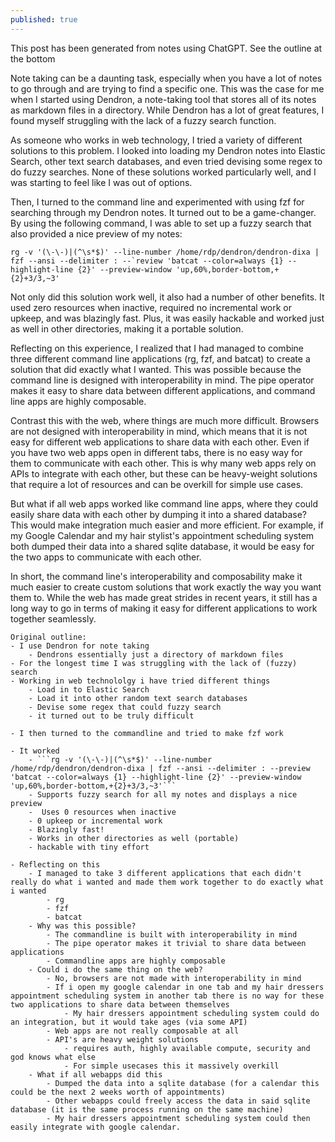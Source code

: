 ```yaml
---
published: true
---
```

This post has been generated from notes using ChatGPT. See the outline at the bottom

Note taking can be a daunting task, especially when you have a lot of notes to go through and are trying to find a specific one. This was the case for me when I started using Dendron, a note-taking tool that stores all of its notes as markdown files in a directory. While Dendron has a lot of great features, I found myself struggling with the lack of a fuzzy search function.

As someone who works in web technology, I tried a variety of different solutions to this problem. I looked into loading my Dendron notes into Elastic Search, other text search databases, and even tried devising some regex to do fuzzy searches. None of these solutions worked particularly well, and I was starting to feel like I was out of options.

Then, I turned to the command line and experimented with using fzf for searching through my Dendron notes. It turned out to be a game-changer. By using the following command, I was able to set up a fuzzy search that also provided a nice preview of my notes:

```
rg -v '(\-\-)|(^\s*$)' --line-number /home/rdp/dendron/dendron-dixa | fzf --ansi --delimiter : --`review 'batcat --color=always {1} --highlight-line {2}' --preview-window 'up,60%,border-bottom,+{2}+3/3,~3'
```

Not only did this solution work well, it also had a number of other benefits. It used zero resources when inactive, required no incremental work or upkeep, and was blazingly fast. Plus, it was easily hackable and worked just as well in other directories, making it a portable solution.

Reflecting on this experience, I realized that I had managed to combine three different command line applications (rg, fzf, and batcat) to create a solution that did exactly what I wanted. This was possible because the command line is designed with interoperability in mind. The pipe operator makes it easy to share data between different applications, and command line apps are highly composable.

Contrast this with the web, where things are much more difficult. Browsers are not designed with interoperability in mind, which means that it is not easy for different web applications to share data with each other. Even if you have two web apps open in different tabs, there is no easy way for them to communicate with each other. This is why many web apps rely on APIs to integrate with each other, but these can be heavy-weight solutions that require a lot of resources and can be overkill for simple use cases.

But what if all web apps worked like command line apps, where they could easily share data with each other by dumping it into a shared database? This would make integration much easier and more efficient. For example, if my Google Calendar and my hair stylist's appointment scheduling system both dumped their data into a shared sqlite database, it would be easy for the two apps to communicate with each other.

In short, the command line's interoperability and composability make it much easier to create custom solutions that work exactly the way you want them to. While the web has made great strides in recent years, it still has a long way to go in terms of making it easy for different applications to work together seamlessly.

```
Original outline:
- I use Dendron for note taking
    - Dendrons essentially just a directory of markdown files
- For the longest time I was struggling with the lack of (fuzzy) search
- Working in web technololgy i have tried different things
    - Load in to Elastic Search
    - Load it into other random text search databases
    - Devise some regex that could fuzzy search
    - it turned out to be truly difficult

- I then turned to the commandline and tried to make fzf work

- It worked
    - ```rg -v '(\-\-)|(^\s*$)' --line-number /home/rdp/dendron/dendron-dixa | fzf --ansi --delimiter : --preview 'batcat --color=always {1} --highlight-line {2}' --preview-window 'up,60%,border-bottom,+{2}+3/3,~3'```
    - Supports fuzzy search for all my notes and displays a nice preview
    -  Uses 0 resources when inactive
    - 0 upkeep or incremental work
    - Blazingly fast!
    - Works in other directories as well (portable)
    - hackable with tiny effort

- Reflecting on this
    - I managed to take 3 different applications that each didn't really do what i wanted and made them work together to do exactly what i wanted
        - rg
        - fzf
        - batcat
    - Why was this possible?
        - The commandline is built with interoperability in mind
        - The pipe operator makes it trivial to share data between applications
        - Commandline apps are highly composable
    - Could i do the same thing on the web?
        - No, browsers are not made with interoperability in mind
        - If i open my google calendar in one tab and my hair dressers appointment scheduling system in another tab there is no way for these two applications to share data between themselves
            - My hair dressers appointment scheduling system could do an integration, but it would take ages (via some API)
        - Web apps are not really composable at all
        - API's are heavy weight solutions
            - requires auth, highly available compute, security and god knows what else
            - For simple usecases this it massively overkill
    - What if all webapps did this
        - Dumped the data into a sqlite database (for a calendar this could be the next 2 weeks worth of appointments)
        - Other webapps could freely access the data in said sqlite database (it is the same process running on the same machine)
        - My hair dressers appointment scheduling system could then easily integrate with google calendar.

```

